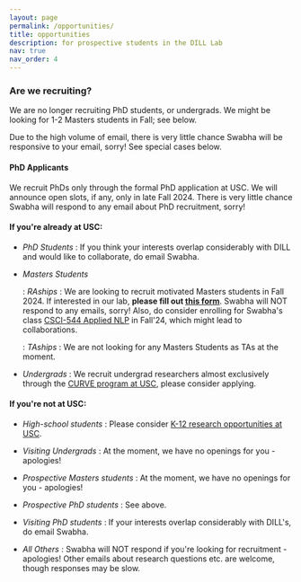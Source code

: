 ```yaml
---
layout: page
permalink: /opportunities/
title: opportunities
description: for prospective students in the DILL Lab
nav: true
nav_order: 4
---
```


### Are we recruiting?

We are no longer recruiting PhD students, or undergrads. We might be looking for 1-2 Masters students in Fall; see below.

<!-- Yes, we are actively recruiting PhD students in this 🍁 Fall!
<!-- Please keep an eye out for the [announcement of admissions for the PhD Program](https://www.cs.usc.edu/ph-d-application-information/). -->
<!-- Please see below to figure out if [your research interests align with ours](/publications/), and apply to the [USC PhD Admissions](https://www.cs.usc.edu/ph-d-application-information/) by ⚡ [Dec 15th, 2023](https://days.to/until/15-december) and select [Swabha](https://www.cs.usc.edu/directory/faculty/profile/?lname=Swayamdipta&fname=Swabha) as a potential advisor. USC has waived GRE scores for graduate admissions and offers [fee waivers](https://gradadm.usc.edu/lightboxes/us-students-fee-waivers/) to select applicants. -->
<!-- ### Should you send Swabha an email? -->

Due to the high volume of email, there is very <span class="emphasized">little chance Swabha will be responsive to your email, sorry!</span> See special cases below.
&nbsp;

#### PhD Applicants

We recruit PhDs only through the formal PhD application at USC. We will announce open slots, if any, only in late Fall 2024. There is very little chance Swabha will respond to any email about PhD recruitment, sorry!

<!-- We carefully consider every single PhD application we receive. -->
<!-- However, if you do email Swabha, drop in a few lines about your past research, and why you're interested in working with the DILL Lab. -->
<!-- Swabha will definitely read your email if and when she sees your application. 👀 -->

#### If you're already at USC:

  - _PhD Students_
    : If you think your interests overlap considerably with DILL and would like to collaborate, do email Swabha.

  - _Masters Students_

    : _RAships_
      : We are looking to recruit motivated Masters students in <span class="emphasized">Fall 2024</span>. If interested in our lab, **please fill out [this form](https://docs.google.com/forms/d/e/1FAIpQLSd1hAoKEkVtzmY2dbgENi8ob47eq7rmoIfyjWrXJ9czMoRAfg/viewform?usp=sf_link)**. <span class="emphasized">Swabha will NOT respond to any emails</span>, sorry! Also, do consider enrolling for Swabha's class [CSCI-544 Applied NLP](https://swabhs.com/new_teaching/) in Fall'24, which might lead to collaborations.

    : _TAships_
      : We are not looking for any Masters Students as TAs at the moment.

  - _Undergrads_
      : We recruit undergrad researchers almost exclusively through the [CURVE program at USC](https://viterbiundergrad.usc.edu/research/curve/research-positions/computer-science/), please consider applying.

#### If you're not at USC:

  - _High-school students_
    : Please consider [K-12 research opportunities at USC](https://www.cs.usc.edu/k-12-outreach/).

  - _Visiting Undergrads_
    : At the moment, we have no openings for you - apologies!

  - _Prospective Masters students_
    : At the moment, we have no openings for you - apologies!

  - _Prospective PhD students_
    : See above.

  - _Visiting PhD students_
    : If your interests overlap considerably with DILL's, do email Swabha.

  - _All Others_
    : Swabha will NOT respond if you're looking for recruitment - apologies! Other emails about research questions etc. are welcome, though responses may be slow.


